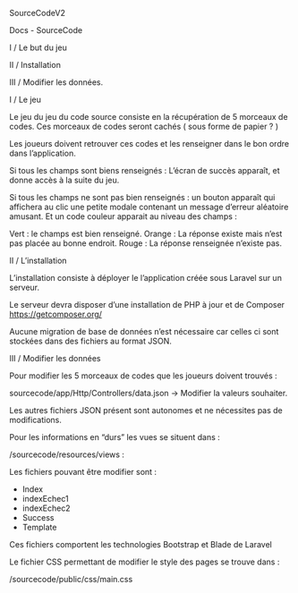 SourceCodeV2

Docs - SourceCode


I / Le but du jeu

II / Installation

III / Modifier les données.




I / Le jeu

Le jeu du jeu du code source consiste en la récupération de 5 morceaux de codes.
Ces morceaux de codes seront cachés ( sous forme de papier ? )

Les joueurs doivent retrouver ces codes et les renseigner dans le bon ordre dans l’application.

Si tous les champs sont biens renseignés : L’écran de succès apparaît, et donne accès à la suite du jeu.

Si tous les champs ne sont pas bien renseignés : un bouton apparaît qui affichera au clic une petite modale contenant un message d’erreur aléatoire amusant. Et un code couleur apparait au niveau des champs :

Vert : le champs est bien renseigné.
Orange : La réponse existe mais n’est pas placée au bonne endroit.
Rouge : La réponse renseignée n’existe pas.


II / L’installation

L’installation consiste à déployer le l’application créée sous Laravel sur un serveur.

Le serveur devra disposer d’une installation de PHP à jour et de Composer
 https://getcomposer.org/

Aucune migration de base de données n’est nécessaire car celles ci sont stockées dans des fichiers au format JSON.





III / Modifier les données

Pour modifier les 5 morceaux de codes que les joueurs doivent trouvés :

sourcecode/app/Http/Controllers/data.json -> Modifier la valeurs souhaiter.

Les autres fichiers JSON présent sont autonomes et ne nécessites pas de modifications.


Pour les informations en “durs”  les vues se situent dans :

/sourcecode/resources/views :

Les fichiers pouvant être modifier sont :

- Index
- indexEchec1
- indexEchec2
- Success
- Template

Ces fichiers comportent les technologies Bootstrap et Blade de Laravel

Le fichier CSS permettant de modifier le style des pages se trouve dans :

/sourcecode/public/css/main.css
